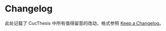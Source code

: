 # Changelog

此处记载了 CucThesis 中所有值得留意的改动，格式参照 [Keep a Changelog](https://keepachangelog.com/en/1.0.0/)。
